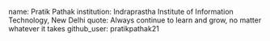 name: Pratik Pathak
institution: Indraprastha Institute of Information Technology, New Delhi
quote: Always continue to learn and grow, no matter whatever it takes
github_user: pratikpathak21
